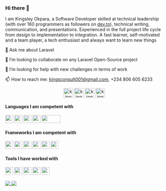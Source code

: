 ### Hi there 👋

<!--
**Kingsconsult/kingsconsult** is a ✨ _special_ ✨ repository because its `README.md` (this file) appears on your GitHub profile.

Here are some ideas to get you started:

- 🔭 I’m currently working on 
- 🌱 I’m currently learning ...
- 👯 I’m looking to collaborate on ...
- 🤔 I’m looking for help with ...
- 💬 Ask me about Laravel
- 📫 How to reach me: ...
- 😄 Pronouns: ...
- ⚡ Fun fact: ...
-->

I am Kingsley Okpara, a Software Developer skilled at technical leadership (with over 160 programmers as followers on [dev.to](https://dev.to/kingsconsult)), technical writing, communication, and presentations. Experienced in the full project life cycle from design to implementation to integration. A fast learner, self-motivated and a team player, a tech enthusiast and always want to learn new things

💬 Ask me about Laravel

👯 I’m looking to collaborate on any Laravel Open-Source project

🤔 I’m looking for help with new challenges in terms of work

📫 How to reach me: kingsconsult001@gmail.com,  +234 806 605 6233
<p align="center">
<a href="https://twitter.com/KingsOkpara" target="blank"><img align="center" src="https://cdn.jsdelivr.net/npm/simple-icons@3.0.1/icons/twitter.svg" alt="kings twitter account" height="30" width="30" /></a>
<a href="https://www.linkedin.com/in/kingsley-okpara-37532b70/" target="blank"><img align="center" src="https://cdn.jsdelivr.net/npm/simple-icons@3.0.1/icons/linkedin.svg" alt="kings linkedIn account" height="30" width="30" /></a>
<a href="https://dev.to/kingsconsult" target="blank"><img align="center" src="https://res.cloudinary.com/kingsconsult/image/upload/v1603152283/dev.to_nbshoy.png" alt="kings dev.to account" height="30" width="30" /></a>
<a href="https://www.facebook.com/kingsley.k.okpara" target="blank"><img align="center" src="https://cdn.jsdelivr.net/npm/simple-icons@3.0.1/icons/facebook.svg" alt="kings facebook acouunt" height="30" width="30" /></a>
</p>

<h4>Languages I am competent with</h4>
<p align="left">
<img src="https://img.shields.io/badge/python-4B8BBE.svg?&style=for-the-badge&logo=python&logoColor=white" height="25"/>
<img src="https://img.shields.io/badge/php-474A8A.svg?&style=for-the-badge&logo=php&logoColor=white" height="25"/>
<img src="https://img.shields.io/badge/javascript-CFB430.svg?&style=for-the-badge&logo=javascript&logoColor=white" height="25"/>
<img src="https://img.shields.io/badge/html-DD4B25.svg?&style=for-the-badge&logo=html5&logoColor=white" height="25"/>
<img src="https://img.shields.io/badge/css-254BDD.svg?&style=for-the-badge&logo=css3&logoColor=white" height="25" width="60"/>
</p>


<h4>Frameworks I am competent with</h4>
<p align="left">
<img src="https://img.shields.io/badge/Laravel-FF1B2D.svg?&style=for-the-badge&logo=laravel&logoColor=white" height="25"/>
<img src="https://img.shields.io/badge/cakePHP-CF3A42.svg?&style=for-the-badge&logo=cakephp&logoColor=white" height="25"/>
<img src="https://img.shields.io/badge/django-092D1F.svg?&style=for-the-badge&logo=django&logoColor=white" height="25"/>
<img src="https://img.shields.io/badge/react-48CEF7.svg?&style=for-the-badge&logo=react&logoColor=white" height="25"/>
<img src="https://img.shields.io/badge/wordpress-207196.svg?&style=for-the-badge&logo=wordpress&logoColor=white" height="25"/>
<img src="https://img.shields.io/badge/flask-020202.svg?&style=for-the-badge&logo=flask&logoColor=white" height="25"/>
</p>

<h4>Tools I have worked with</h4>
<p align="left">
<img src="https://img.shields.io/badge/git-EB4D28.svg?&style=for-the-badge&logo=git&logoColor=white" height="25"/>
<img src="https://img.shields.io/badge/VS%20Code-007ACC.svg?&style=for-the-badge&logo=visual-studio-code&logoColor=white" height="25"/>
<img src="https://img.shields.io/badge/mysql-006488.svg?&style=for-the-badge&logo=mysql&logoColor=white" height="25"/>
<img src="https://img.shields.io/badge/postgres-31648C.svg?&style=for-the-badge&logo=postgresql&logoColor=white" height="25"/>
<img src="https://img.shields.io/badge/github-111111.svg?&style=for-the-badge&logo=github&logoColor=white" height="25"/>
</p>
<a href="https://github.com/Kingsconsult/github-readme-stats">
  <img align="center" src="https://github-readme-stats.vercel.app/api?username=kingsconsult&count_private=true&theme=radical" />
</a>
<a href="https://github.com/Kingsconsult/github-readme-stats">
  <img align="center" src="https://github-readme-stats.vercel.app/api/top-langs/?username=kingsconsult&layout=compact&theme=radical" />
</a>

